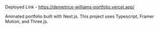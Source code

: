 Deployed Link - https://demetrice-williams-portfolio.vercel.app/


Animated portfolio built with Next.js. This project uses Typescript, Framer Motion, and Three.js.
